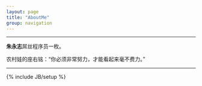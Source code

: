 ```yaml
---
layout: page
title: "AboutMe"
group: navigation
---
```


---

**朱永志**屌丝程序员一枚。

农村娃的座右铭：“你必须非常努力，才能看起来毫不费力。”

---
{% include JB/setup %}
